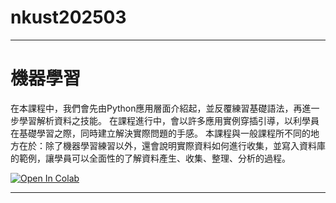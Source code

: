 # nkust202503
----

# 機器學習

在本課程中，我們會先由Python應用層面介紹起，並反覆練習基礎語法，再進一步學習解析資料之技能。
在課程進行中，會以許多應用實例穿插引導，以利學員在基礎學習之際，同時建立解決實際問題的手感。
本課程與一般課程所不同的地方在於：除了機器學習練習以外，還會說明實際資料如何進行收集，並寫入資料庫的範例，讓學員可以全面性的了解資料產生、收集、整理、分析的過程。

[![Open In Colab](https://colab.research.google.com/assets/colab-badge.svg)](https://colab.research.google.com/github/maloyang/nkust_202503_nn)

----
